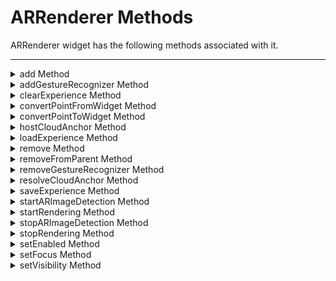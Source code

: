 
ARRenderer Methods
==================

ARRenderer widget has the following methods associated with it.

* * *

<details close markdown="block"><summary>add Method</summary>

* * *

This method is used to add the model of an object to the area scanned using the ARRenderer widget.

For example, in a designing application, using this method you can add a decor item to a room to check its compatibility.

### Syntax

```

add(\[{id, name, modelConfig}\])
```

### Parameters

This method accepts an array of JS objects with the following key-value pairs:

_id_ \[String\]-Mandatory

This attribute is the unique identifier of the model represented in the modelConfig attribute.

_name_ \[String\]-Mandatory

This attribute is the name of the model represented in the modelConfig attribute.

_modelConfig_ \[JSObject\]-Optional

This attribute represents the object that needs to be added to the scene.

The following table lists the key-value pairs that can be provided in modelConfig attribute.

  
| Key name | Default Value | Type of the Value | Description |
| --- | --- | --- | --- |
| position | {"x":"50%", "y":"50%"} | JS Object | This parameters contains the area where the object must be placed on the device screen.This JS Object has two keys, _x_ & _y_. You must provide the x and y values as strings to these keys. |
| scale | {"sx":"1.0", "sy":"1.0", "sz":"1.0"} | JS Object | This parameter controls the 3D size of the object. It accepts an object with three keys, sx, sy, & sz. These values will represent the x, y, and z axis values required for scaling an object in a 3D model. |
| modelLocationType | voltmx.ar.MODEL\_LOCATION\_TYPE\_BUNDLE | Constant | This parameter can be used to specify how to add the model in an application. You can either add the model as part of the application bundle or as part of the application's file system. This parameter is specific to Android. It can accept any of the following constants. voltmx.ar.MODEL\_LOCATION\_TYPE\_BUNDLE voltmx.ar.MODEL\_LOCATION\_TYPE\_FILESYSTEM |
| callback |   | JS function | This parameter specifies the JS function that is invoked when the model/ object has been added successfully or unsuccessfully to the scene.The JS function contains an eventobject with the following parameters: _status_: This argument can have any of the following constants:voltmx.ar.MODEL\_ADDITION\_SUCCESSvoltmx.ar.MODEL\_ADDITION\_FAILURE _message_: This argument contains the String value that is displayed when the model was not successfully added to the scene. |

### Return Values

None

### Example

```

//Sample code to add an object to the scene using myaRRenderer ARRenderer widget.  
  
addObjectToScreen: function() {
    try {
        var self = this;
        var scaleValue = 0.5;
        var name = this.itemName.toLowerCase();
        var obj = {
            id: this.itemSelected,
            name: name,
            modelLocationType: voltmx.ar.MODEL_SOURCE_BUNDLE,
            modelConfig: {
                position: {
                    "x": "50%",
                    "y": "50%"
                },
                scale: {
                    sx: scaleValue,
                    sy: scaleValue,
                    sz: scaleValue
                },
                callback: self.addCallBack
            },
        };
        myaRRenderer.add([obj]);
    } catch (exception) {
        voltmx.print(exception.message);
    }
},

addCallBack: function(eventobject) {
    try {
        alert(eventobject.message);
    } catch (exception) {
        voltmx.print(exception.message);
    }
}
```

### Platform Availability

*   iOS and Android

* * *

</details>
<details close markdown="block"><summary>addGestureRecognizer Method</summary>

* * *

This API allows you to set a gesture recognizer for a specified gesture for a specified widget.

### Syntax

```

addGestureRecognizer(gestureType, gestureConfigParams, onGestureClosure)
```

### Parameters

_gestureType_

\[Number\] - Mandatory

Indicates the type of gesture to be detected on the widget.

See Remarks for possible values.

_gestureConfigParams_

\[object\] - Mandatory

The parameter specifies a table that has the required configuration parameters to setup a gesture recognizer.

The configuration parameters vary based on the type of the gesture.

See Remarks for possible values.

_onGestureClosure_

\[function\] - Mandatory

Specifies the function that needs to be executed when a gesture is recognized.

This function will be raised asynchronously

See Remarks for the syntax of this function.

### Return Values

String - Reference to the gesture is returned.

### Remarks

The values for the _gestureType_parameter are:

\[Number\] - Mandatory

Indicates the type of gesture to be detected on the widget. The following are possible values:

*   1 – constants.GESTURE\_TYPE\_TAP
*   2 - constants.GESTURE\_TYPE\_SWIPE
*   3 – constants.GESTURE\_TYPE\_LONGPRESS
*   4 – constants.GESTURE\_TYPE\_PAN
*   5 – constants.GESTURE\_TYPE\_ROTATION
*   6 - constants.GESTURE\_TYPE\_PINCH
*   7 - constants.GESTURE\_TYPE\_RIGHTTAP

The values for the _gestureConfigParams_parameter are:

\[object\] - Mandatory

The parameter specifies a table that has the required configuration parameters to setup a gesture recognizer. The configuration parameters vary based on the type of the gesture.

This parameter supports the following key-value pairs:

### Gesture Type:TAP

*   fingers \[Number\] - specifies the maximum number of fingers that must be respected for a gesture. Possible values are: 1. Default value is 1.
*   taps \[Number\] - specifies the maximum number of taps that must be respected for a gesture. Possible values are: 1 or 2. Default value is 1.

### For example:  

{fingers:1,taps:1}

### Gesture Type:SWIPE

*   fingers \[Number\] - specifies the maximum number of fingers that must be respected for a gesture. Possible values are: 1. Default value is 1.

### For example:

{fingers: 1}

### Gesture Type:LONGPRESS

*   pressDuration \[Number\] - specifies the minimum time interval (in seconds) after which the gesture is recognized as a LONGPRESS. For example, if pressDuration is 2 seconds, any continued press is recognized as LONGPRESS only if it lasts for at least 2 seconds. Default value is 1. This is not applicable to Windows.

### For example:

{pressDuration=1}.

### Gesture Type: PAN

*   fingers \[number\] specifies the minimum number of fingers needed to recognize this gesture. Default value is 1.
*   continuousEvents \[Boolean\] indicates if callback should be called continuously for every change beginning from the time the gesture is recognized to the time it ends.

### Gesture Type: ROTATION

*   Rotation gesture involves only two fingers.
*   continuousEvents \[Boolean\] indicates if callback must be called continuously for every change beginning from the time the gesture is recognized to the time it ends.

### Gesture Type:PINCH

*   Pinch gesture invloves two fingures.
*   continuousEvents \[Boolean\] indicates if callback should be called continuously every change beginning from the time the gesture is recognized to the time it ends.

### The syntax for the _onGestureClosure_callback function are:

\[function\] - Mandatory

Specifies the function that needs to be executed when a gesture is recognized.

### This function will be raised asynchronously and has the following Syntax:

onGestureClosure(widgetRef, gestureInfo, context)

*   widgetRef - specifies the handle to the widget on which the gesture was recognized.
*   gestureInfo - Table with information about the gesture. The contents of this table vary based on the gesture type.
*   context - Table with SegmentedUI row details.

gestureInfo table has the following key-value pairs:

*   gestureType \[number\] – indicates the gesture type; 1 for TAP, 2 for SWIPE, and 3 for LONGPRESS,4 for PAN, 5 for ROTATION, 6 for PINCH and 7 for RIGHTTAP
*   gesturesetUpParams \[object\] – specifies the set up parameters passed while adding the gesture recognizer
*   gesturePosition \[number\] – indicates the position where the gesture was recognized. Possible values are: 1 for TOPLEFT, 2 for TOPCENTER, 3 for TOPRIGHT, 4 for MIDDLELEFT, 5 for MIDDLECENTER, 6 for MIDDLERIGHT, 7 for BOTTOMLEFT, 8 for BOTTOMCENTER, 9 for BOTTOMRIGHT, 10 for CENTER
*   swipeDirection \[number\] –indicates the direction of swipe. This parameter is applicable only if the gesture type is SWIPE. Possible values are: 1 for LEFT, 2 for RIGHT, 3 for TOP, 4 for BOTTOM. Direction is w.r.t the view and not device orientation.
*   gestureX \[number\] – specifies the X coordinate of the point (in pixels) where the gesture has occurred. The coordinate is relative to the widget coordinate system.
*   gestureY \[number\] – specifies the Y coordinate of the point (in pixels) where the gesture has occurred. The coordinate is relative to the widget coordinate system.
*   widgetWidth \[number\] – specifies the width of the widget (in pixels)
*   widgetHeight \[number\] – specifies the height of the widget (in pixels)
*   gestureState\[number\] – indicates the gesture state as below
*   1 – gesture state begin
*   2 - gesture state changed
*   3 – gesture state ended.
*   \* gestureState is applicable only for continuous gestures like PAN, ROTATION and PINCH.
*   rotation \[number\] rotation of the gesture in degrees since its last change.( Applicable only when gesture type is ROTATION
*   velocityX and velocityY : horizontal and vertical component of velocity expressed in points per second. (Applicable only for PAN gesture type)
*   velocity \[number\]: velocity of pinch in scale per second (Applicable for Pinch gesture)
*   scale \[number\]:scale factor relative to the points of the two touches in screen coordinates
*   touchType\[number\]:(windows only)
*   0 - constants.TOUCHTYPE\_FINGER
*   1 - constants.TOUCHTYPE\_PEN
*   2 - constants.TOUCHTYPE\_MOUSE
*   translationX and translationY \[number\] : cumulative distance as number. (Applicable only for PAN gesture type)

context table has the following key-value pairs:

*   rowIndex \[number\] : row index of the segui where gesture was recognised. (Applicable to gestures added to segUI rows)
*   sectionIndex \[number\] : section index of the segui where gesture was recognised. (Applicable to gestures added to segUI rows)

It is not recommend to define gestures for widgets that have a default behavior associated with it.

If you click (tap) a button (any clickable widget), the default behavior is to trigger an onClick event. If you define a Tap gesture on such widgets, the gesture closure is executed in addition to the onClick event.

If you swipe a larger form, the default behavior is to scroll up and down depending on the direction in which you swipe. If you define a SWIPE gesture on such forms, the gesture closure gets executed in addition to scrolling the form.

If you swipe a Segmented UI with huge number of rows, the default behavior is to scroll the Segmented UI. If you define a SWIPE gesture on such segments, the gesture closure gets executed in addition to scrolling the form.

### Gestures can be added only for the following widgets:

*   Flex Container
    
*   Flex Scroll Container.
    

In the android platform, the top and bottom gestures work only when the scrolling is disabled for Form and parent scrolling containers. By default, the scrolling is enabled for the Form and scrolling containers.

*   RIGHTTAP applicable only to Windows 10
*   ROTATION is not supported on android.

### Example

```
 
//Sample code to add Gestures to the frmGestures FlexForm.
//Code to add DOUBLE TAP gesture to the frmGestures, FlexForm.
var doubletp = {
 fingers: 1,
 taps: 2
};
frmGestures.addGestureRecognizer(1, doubletp, onGestureFunction);
//Code to add SINGLE TAP gesture to the frmGestures FlexForm.
var singleTp = {
 fingers: 1,
 taps: 1
};
frmGestures.addGestureRecognizer(1, singleTp, onGestureFunction);
//Code to add SWIPE gesture to the frmGestures FlexForm.
var swipeForm = {
 fingers: 1,
 swipedistance: 50,
 swipevelocity: 75
};
frmGestures.addGestureRecognizer(2, swipeForm, onGestureFunction);
//Code to add LONGPRESS gesture to the frmGestures FlexForm.
var longPressForm = {
 pressDuration: 2
};
frmGestures.addGestureRecognizer(3, longPressForm, onGestureFunction);

function onGestureFunction(commonWidget, gestureInfo) {
 voltmx.print("The Gesture type is:" + gestureInfo.gestureType);

}
```

### Platform Availability

*   iOS, Windows

* * *

* * *

</details>
<details close markdown="block"><summary>clearExperience Method</summary>

* * *

This method is used to delete the saved AR session.

### Syntax

```

clearExperience(id)
```

### Parameters

_id_ \[String\]-Mandatory

The unique identifier created internally to save and identify the AR session.

### Example

```

/*Sample code to invoke the clearExperience method using the arWidget ARRenderer widget.*/  
  
frmARRender.arWidget.clearExperience("saveIdentifier");
```

### Platform Availability

*   iOS 13 or later

* * *

</details>
<details close markdown="block"><summary>convertPointFromWidget Method</summary>

* * *

This method allows you to convert the coordinate system from a widget to a point (receiver's coordinate system).

### Syntax

```

convertPointFromWidget(point, fromWidget)
```

### Parameters

_point_

\[JSObject\]- Mandatory

You can specify an object with keys as x and y. You can specify the values in all (dp, px and %) units of measurement.

_fromWidget_

\[widgetref\]- Mandatory

This parameter is the handle to the widget instance. Based on this parameter, the coordinate system is converted from the widget to a point (receiver's coordinate system).

### Example

```

Form1.widget1.convertPointFromWidget({
    x: "10dp",
    y: "20dp"
}, widget2);
```

### Platform Availability

*   iOS, Android, Windows, and SPA

* * *

</details>
<details close markdown="block"><summary>convertPointToWidget Method</summary>

* * *

Using the convertPointToWidget method, you can modify the co-ordinate system. You can convert the receiver's co-ordinate system from a **point** to a **Widget**.

### Syntax

```

convertPointToWidget(point, toWidget)
```

### Parameters

_point_

\[JSObject\]- Mandatory. You can specify an object with keys as x and y. You can specify the values in all (dp, px and %) units of measurement.

_toWidget_

\[widgetref\] - Mandatory. This parameter is the handle to the widget instance. Based on this parameter, the coordinate system is converted from a point to a widget.

### Example

```

Form1.widget2.convertPointToWidget({
    x: "20dp",
    y: "30dp"
}, widget1);
```

### Platform Availability

*   iOS, Android, Windows, and SPA

* * *

</details>
<details close markdown="block"><summary>hostCloudAnchor Method</summary>

* * *

This method is used to add or save the model of the object and host the anchor points on the Cloud. Once the position where the object must be added is selected, this method will start uploading the anchor points to the Google server in the background. After the upload is completed, Google returns a unique identifier after 5-20 seconds. which will be available on the onHostedCallback.

To use this property, you must set the [enableCloudAnchors](ARRenderer_Properties.md#enableCloudAnchors) Property to true.

### Syntax

```

hostCloudAnchor(\[{id, name,onHostedCallback,addModelAfterHosting, modelConfig}\])
```

### Parameters

This method accepts an array of JS objects with the following key-value pairs:

_id_ \[String\]-Mandatory

This attribute is the unique identifier of the model represented in the modelConfig attribute.

_name_ \[String\]-Mandatory

This attribute is the name of the model represented in the modelConfig attribute.

_onHostedCallback_ \[JS function\]-Mandatory

This attribute specifies the JS function that is invoked when the hosting process is completed. This parameter specifies the JS function that contains an eventobject with the following parameters:

*   `ID`: The generated Model ID that is sent as an argument to the callback.
*   `cloudAnchorID`: The unique identifier provided by Google, after hosting the anchor.
*   `status`: This argument can have any of the following constants:  
    *   voltmx.ar.STATUS\_ERROR
    *   voltmx.ar.STATUS\_SUCCESS
*   `message`: Additional string that describes the API call result.

_modelConfig_ \[JSObject\]-Optional

### This attribute represents the object that needs to be added to the scene.

### The following table lists the key-value pairs that can be provided in `modelConfig` attribute.

  
| Key name | Default Value | Type of the Value | Description |
| --- | --- | --- | --- |
| position | {"x":"50%", "y":"50%"} | JS Object | This parameters contains the area where the object must be placed on the device screen.This JS Object has two keys, _x_ & _y_. You must provide the x and y values as strings to these keys. |
| scale | {"sx":"1.0", "sy":"1.0", "sz":"1.0"} | JS Object | This parameter controls the 3D size of the object. It accepts an object with three keys, sx, sy, & sz. These values will represent the x, y, and z axis values required for scaling an object in a 3D model. |
| addModelAfterHosting | false | Boolean | This parameter allows you to add the model before or after hosting. When the addModelAfterHosting property is configured to true, the method invokes the host call first. If the host call is successful, the model is added. When the addModelAfterHosting property is configured to false, the method adds the model first, and then the host invokes later. |
| modelLocationType | voltmx.ar.MODEL\_LOCATION\_TYPE\_BUNDLE | Constant | This parameter can be used to specify how to add the model in an application. You can either add the model as part of the application bundle or as part of the application's file system. This parameter is specific to Android. It can accept any of the following constants. voltmx.ar.MODEL\_LOCATION\_TYPE\_BUNDLE voltmx.ar.MODEL\_LOCATION\_TYPE\_FILESYSTEM |
| callback |   | JS function | This parameter specifies the JS function that is invoked when the model/ object has been added successfully or unsuccessfully to the scene.The JS function contains an eventobject with the following parameters: _status_: This argument can have any of the following constants:voltmx.ar.MODEL\_ADDITION\_SUCCESSvoltmx.ar.MODEL\_ADDITION\_FAILURE _message_: This argument contains the String value that is displayed when the model was not successfully added to the scene. |

### Return Values

None

**Remarks**

*   It takes 5-20 seconds to the trigger the hosting of the anchor points.
*   To trigger the host anchor, the device’s rear camera must be mapped to the environment in and around the center of interest from different viewing angles and positions within 30 seconds.

### Example

```

//Sample code to invoke hostCloudAnchor method using myaRRenderer ARRenderer widget.

hostCloudAnchor: function() {
    try {
        var self = this;
        var scaleValue = 0.5;
        var name = this.itemName.toLowerCase();
        var obj = {
            id: this.itemSelected,
            name: name,
            onHostedCallback: self.onHostedCallback,
	    addModelAfterHosting: false,
            modelLocationType: voltmx.ar.MODEL_SOURCE_BUNDLE,
            modelConfig: {
                position: {
                    "x": "50%",
                    "y": "50%"
                },
                scale: {
                    sx: scaleValue,
                    sy: scaleValue,
                    sz: scaleValue
                },
                callback: self.addCallBack
            },
        };
        myaRRenderer.hostCloudAnchor([obj]);
    } catch (exception) {
        voltmx.print(exception.message);
    }
},

addCallBack: function(eventobject) {
    try {
        alert(eventobject.message);
    } catch (exception) {
        voltmx.print(exception.message);
    }
},
onHostedCallback: function(eventobject) {
    try {
        alert(eventobject.cloudAnchorID);
    } catch (exception) {
        voltmx.print(exception.message);
    }
}
```

### Platform Availability

*   Android

* * *

* * *

</details>
<details close markdown="block"><summary>loadExperience Method</summary>

* * *

This method is used to retrieve the AR world mapping data from the local device storage.

### Syntax

```

loadExperience(id,completioncallback,modelQueryCallback)
```

### Parameters

  
| Key name | Default Value | Type of the Value | Description |
| --- | --- | --- | --- |
| id |   | String | The unique identifier created internally to save and identify the AR session. |
| completioncallback |   | JS function | This parameter specifies the JS function that is invoked when the AR session is successfully recorded.This callback receives an eventobject with the following parameters: _status_: This argument can have any of the following constants:voltmx.ar.STATUS\_ERRORvoltmx.ar.STATUS\_SUCCESS _message_: This argument contains the String value that is displayed to describe the API call result. |
| modelQueryCallback |   | JS function | This callback is triggered many times with the parameter modelID. The expected return value would be an appropriate model object corresponding to the passed model ID. |

### Remarks

Whenever the AR session is loaded, the model objects does not appear immediately. This is because when the user moves the ARRenderer widget, the widget takes some time to map the current surrounding with the saved surrounding.

### Example

```

//Sample code to invoke the modelQueryCallBack function to provide the input model and generate modelObject using the AR widget 

function modelQueryCallback(modelID) {
    voltmx.print("load experience " + modelID);
    if (modelID == "itemV3") {
        var modelObject = {
            id: "itemV3",
            name: "cup",
            modelLocationType: voltmx.ar.MODEL_SOURCE_BUNDLE,
            modelConfig: {
                scale: {
                    sx: 0.005,
                    sy: 0.005,
                    sz: 0.005
                }
            }
        };
        voltmx.print("returning model " + modelID);
        return modelObject;
    } else if (modelID == "itemV0") {
        var modelObject = {
            id: "itemV0",
            name: "pot",
            modelLocationType: voltmx.ar.MODEL_SOURCE_BUNDLE,
            modelConfig: {
                scale: {
                    sx: 0.005,
                    sy: 0.005,
                    sz: 0.005
                }
            }
        };
        voltmx.print("!!! returning model " + modelID);
        return modelObject;
    }   
```
```
//Sample code to invoke the loadExperience method using the AR widget

frmAr.arWidget.loadExperience("saveIdentifier", completion, modelQueryCallback);

function completion(response) {
    voltmx.print("load experience completion" + JSON.stringify(response));
    voltmx.print("status : " + response.status);
    voltmx.print("message : " + response.message);
}
```

### Platform Availability

*   iOS 13 or later

* * *

</details>
<details close markdown="block"><summary>remove Method</summary>

* * *

This method is used to delete the model/object that has been added to the scene using the [add](#add) method.

### Syntax

```

remove(\["id"\])
```

### Parameters

This method accepts an array of the following parameters.

_id_ \[String\]-Mandatory

This parameter contains the unique identifier of the model that must be removed from the scene.  

### Return Values

None

### Example

```

//Sample code to remove the object added to a scene using myaRRenderer ARRenderer widget.  
  
myarRenderer.remove(["id1"]);
```

### Platform Availability

*   iOS and Android

* * *

</details>
<details close markdown="block"><summary>removeFromParent Method</summary>

* * *

This method allows you to remove a child widget from a parent widget.

### Syntax

```

removeFromParent()
```

### Read/Write

Yes - (Read and Write)

### Example

```

//This is a generic method that is applicable for various widgets.
//Here, we have shown how to use the removeFromParent Method for a Calendar widget.
//You need to make a corresponding call of the removeFromParent method for other applicable widgets.

Form1.calendar.removeFromParent();

```

### Platform Availability

*   iOS, Android , Windows, SPA, and Desktop Web

* * *

</details>
<details close markdown="block"><summary>removeGestureRecognizer Method</summary>

* * *

This method allows you to remove the specified gesture recognizer for the specified widget.

### Syntax

```

removeGestureRecognizer(gestureHandle)
```

### Parameters

gestureHandle - Mandatory

Specifies the handle to the gesture returned by addGestureRecognizer call.

### Example

```
 
//Sample code to remove Double tap gesture from frmGestures FlexForm.  
frmGestures.removeGestureRecognizer(doubletp);  

```

### Platform Availability

*   Available on all platforms except Desktop Web and Android.

* * *

* * *

</details>
<details close markdown="block"><summary>resolveCloudAnchor Method</summary>

* * *

This method is used to retrieve the anchor points of the model from the Cloud. This method uses the `cloudAnchorID` provided in the `onHostedCallback` of the [hostCloudAnchor](#hostCloudAnchor) method to retrieve the real-world position of the object.

To use this method, you must set the [enableCloudAnchor](ARRenderer_Properties.md#enableCloudAnchors) Property to true.

### Syntax

```

resolveCloudAnchor(\[{id, name,cloudAnchorID,onResolvedCallback, modelConfig}\])
```

### Parameters

This method accepts an array of JS objects with the following key-value pairs:

_id_ \[String\]-Mandatory

> **_Note:_** For the host cloud anchor, only the first array object is respected.

This attribute is the unique identifier of the model represented in the modelConfig attribute.

_name_ \[String\]-Mandatory

This attribute is the name of the model represented in the modelConfig attribute.

_cloudAnchorID_ \[String\]-Mandatory

The unique identifier provided by Google, after hosting the anchor that is provided in the `onHostedCallback` of the [hostCloudAnchor](#hostCloudAnchor) method

_onResolvedCallback_ \[JS function\]-Mandatory

This attribute specifies the JS function that is invoked while retrieving the model. This parameter specifies the JS function that contains an eventobject with the following parameters:

*   `id`: The generated Model ID that is sent as an argument to the callback.
*   `status`: This argument can have any of the following constants:  
    *   voltmx.ar.MODEL\_ADDITION\_SUCCESS
    *   voltmx.ar.MODEL\_ADDITION\_FAILURE
*   `message`: Additional string that describes the API call result.

_modelConfig_ \[JSObject\]-Optional

### This attribute represents the object that needs to be added to the scene.

### The following table lists the key-value pairs that can be provided in modelConfig attribute.

  
| Key name | Default Value | Type of the Value | Description |
| --- | --- | --- | --- |
| scale | {"sx":"1.0", "sy":"1.0", "sz":"1.0"} | JS Object | This parameter controls the 3D size of the object. It accepts an object with three keys, sx, sy, & sz. These values will represent the x, y, and z axis values required for scaling an object in a 3D model. |
| modelLocationType | voltmx.ar.MODEL\_LOCATION\_TYPE\_BUNDLE | Constant | This parameter can be used to specify how to add the model in an application. You can either add the model as part of the application bundle or as part of the application's file system. This parameter is specific to Android. It can accept any of the following constants. voltmx.ar.MODEL\_LOCATION\_TYPE\_BUNDLE voltmx.ar.MODEL\_LOCATION\_TYPE\_FILESYSTEM |
| callback |   | JS function | This parameter specifies the JS function that is invoked when the model/ object has been added successfully or unsuccessfully to the scene.The JS function contains an eventobject with the following parameters: _status_: This argument can have any of the following constants:voltmx.ar.MODEL\_ADDITION\_SUCCESSvoltmx.ar.MODEL\_ADDITION\_FAILURE _message_: This argument contains the String value that is displayed when the model was not successfully added to the scene. |

### Remarks

*   The resolving operation is performed continuously in the background until the anchor is resolved.
*   To cancel the resolving operation, you must use the [remove](#remove) method.

### Example

```

//Sample code to add a resolveCloudAnchor method using myaRRenderer ARRenderer widget.

resolveCloudAnchor: function() {
    try {
        var self = this;
        var scaleValue = 0.5;
        var name = this.itemName.toLowerCase();
        var obj = {
            id: this.itemSelected,
            name: name,
			onResolvedCallback:  self.onResolvedCallback,
			cloudAnchorID:  "xxxxxxxxxxxxxxxxxxxxx",
            modelLocationType: voltmx.ar.MODEL_SOURCE_BUNDLE,
            modelConfig: {
                scale: {
                    sx: scaleValue,
                    sy: scaleValue,
                    sz: scaleValue
                },
                callback: self.addCallBack
            },
        };
        myaRRenderer.resolveCloudAnchor([obj]);
    } catch (exception) {
        voltmx.print(exception.message);
    }
},

addCallBack: function(eventobject) {
    try {
        alert(eventobject.message);
    } catch (exception) {
        voltmx.print(exception.message);
    }
},
onResolvedCallback: function(eventobject) {
    try {
        alert(eventobject.id);
    } catch (exception) {
        voltmx.print(exception.message);
    }
}    

```

### Platform Availability

*   Android

* * *

</details>
<details close markdown="block"><summary>saveExperience Method</summary>

* * *

### This method is used to save the mapping data object (AR world) in the device local storage.

When you save the AR world map, a file is created in the device storage with the default name “saveIdentifier”. All the mapping data of the surroundings is stored in this file inside the device storage.

You must enable the [cansaveExperienceCallback](ARRenderer_Properties.md#canSaveExperienceCallback) property to save the AR session successfully.

The [cansaveExperienceCallback](ARRenderer_Properties.md#canSaveExperienceCallback) property must pass true to save the AR session successfully.

### Syntax

```

saveExperience(id,callback)
```

### Parameters

  
| Key name | Default Value | Type of the Value | Description |
| --- | --- | --- | --- |
| ID |   | String | The uniqueID is created internally to save and identify the AR session. |
| callback |   | JS function | This parameter specifies the JS function that is invoked when the AR session is successfully recorded. This callback receives an event object with the following parameters: _status_: This argument can have any of the following constants:voltmx.ar.STATUS\_ERRORvoltmx.ar.STATUS\_SUCCESS _message_: This argument contains the String value that is displayed to describe the API result. |

### Return Values

None

### Example

```

//Sample code to invoke the saveExperience method using the AR widget 

aRRenderWidget.saveExperience("saveIdentifier", function(response) {
    voltmx.print("save experience completion block");
    voltmx.print("status : " + response.status);
    voltmx.print("message : " + response.message);
});
```

### Platform Availability

*   iOS 13 or later

* * *

</details>
<details close markdown="block"><summary>startARImageDetection Method</summary>

* * *

This method is used to detect the image from the real world and displays an overlay image or video.

### Syntax

```

startARImageDetection(config,callback)
```

### Input Parameters

`callback`\[JS function\]- Mandatory

This parameter specifies the JS function that is invoked which returns API result. The JS function contains an event object with the following parameters:

*   _status_: This argument can have any of the following constants:
    
    *   voltmx.ar.DETECTION\_CONFIGUARTION\_SUCCESS
    
    *   voltmx.ar.DETECTION\_CONFIGUARTION\_FAILURE
*   _message_: This argument contains the String value that is displayed to describe the API call result.

`config`\[array of JSON Objects\]- Mandatory

### Each JSON object contains the following key-value pairs.

  
| Key name | Default Value | Type of the Value | Description |
| --- | --- | --- | --- |
| referenceImage |   | String | This attribute specifies the name of the source detection image. Ensure that you place the image in the raw folder inside the workspace. For example <workspace location>/<app name>/resources/mobile/common/raw Supported formats: JPEG, PNG. |
| scale |   | Double | This attribute specifies the scale size value (varies from 0 to 1). 0 is small, 1 is big. |
| overlay |   | JSObject | This JSObject contains the following key value pairs, mentioned in the below table. |

  
| Key name | Default Value | Type of the Value | Description |
| --- | --- | --- | --- |
| type |   | String | This parameter specifies the type of overlay configuration. The string function contains the type of overlay which are supported. The following are the supported overlay types: o voltmx.ar.OVERLAY\_IMAGE voltmx.ar.OVERLAY\_VIDEO |
| src |   | String | This attribute specifies the name of the overlay image or video. Ensure that you place the images/videos in the raw inside the workspace. For example resources/mobile/common/raw |

### Return Values

None

### Example

```

//Sample code to add the startARImageDetection method to add the ARRenderer widget.  
var detection_src1 = "imagedetection_src_hcl.jpg";
var overlay_src1 = "imagedetection_image_overlay.jpg";
var overlay_type1 = "image";
var scale_value = 1.0;
//Detection Image with Video Overlay Config
var imageOverlay = {
    "referenceImage": detection_src1,
    "scale": scale_value,
    "overlay": {
        "type": overlay_type1,
        "src": overlay_src1
    }
};
var detection_src2 = "imagedetection_src_voltmx.jpg";
var overlay_src2 = "imagedetection_video_overlay.mp4";
var overlay_type2 = "video";
//Detection Image with Video Overlay Config
var videoOverlay = {
    "referenceImage": detection_src2,
    "scale": scale_value,
    "overlay": {
        "type": overlay_type2,
        "src": overlay_src2
    }
};
resultCallBack: function(eventobject) {
    try {
        alert(eventobject.message);
    } catch (exception) {
        voltmx.print(exception.message);
    }
}
var config = [imageOverlay, videoOverlay];
myARRenderer.startARImageDetection(config, resultCallBack);  

```

### Platform Availability

*   iOS and Android

* * *

</details>
<details close markdown="block"><summary>startRendering Method</summary>

* * *

This method is used to initiate the Augmented Reality session using the ARRenderer widget.

This method will start processing the camera data and identifies the anchor points.

To use this method, your app must have [runtime permission](../../../Iris/iris_api_dev_guide/content/runtime_permissions.md) from the end-user to open the device camera. If you call any API without obtaining the permission, platforms automatically pops up a system permission dialog box with "Allow" and "Deny" options, asking the end-user to grant permission to use the device's camera.

### Syntax

```

startRendering()
```

startRendering(sceneConfig, \[{id, name, modelConfig, callback}\])

### Parameters

### Return Values

None

### Example

```

/*Sample code to invoke startRendering Method using myaRRenderer ARRenderer widget without any arguments.*/  
  
myaRRenderer.startRendering();  
  
/*Sample code to invoke startRendering Method using myaRRenderer ARRenderer widget with arguments.*/  
  
myaRRenderer.startRendering(sceneConfig:"sceneConfig1", [{id:"id1", name:"name1", modelConfig:"modelConfig1",  callback:"jsfunction1"}]);
```

### Platform Availability

*   iOS and Android

* * *

</details>
<details close markdown="block"><summary>stopARImageDetection Method</summary>

* * *

This method stops AR image detection and rendering. It also clears all the anchors added and parameters given in the startARImageDetection.

### Syntax

```

myaRRenderer.stopARImageDetection();
```

### Example

```

//Sample code to invoke stopARImageDetection Method using myaRRenderer ARRenderer widget.  
  
myaRRenderer.stopARImageDetection();
```

### Platform Availability

*   iOS and Android

* * *

</details>
<details close markdown="block"><summary>stopRendering Method</summary>

* * *

This method is used to stop the Augmented Reality session using the ARRenderer widget.

### Syntax

```

stopRendering()
```

### Parameters

None  

### Return Values

None

### Example

```

//Sample code to invoke stopRendering Method using myaRRenderer ARRenderer widget.  
  
myaRRenderer.stopRendering();
```

### Platform Availability

*   iOS and Android

* * *

</details>
<details close markdown="block"><summary>setEnabled Method</summary>

* * *

This method specifies the widget that must be enabled or disabled.

### Syntax

```

setEnabled(enabled)
```

### Parameters

_enabled_

\[Boolean\] - Mandatory

true -Indicates widget is enabled.

false - Indicates widget is disabled.

### Return Values

None

### Exceptions

Error

### Remarks

Browser widget does not support this method in SPA.

This method is not applicable in Map widget.

### Example

```

//This is a generic method that is applicable for various widgets.
//Here, we have shown how to use the setEnabled Method for button widget.
//You need to make a corresponding call of the setEnabled method for other applicable widgets.

form1.myButton.setEnabled(false);
```

### Platform Availability

Available on all platforms except SPA.

</details>
<details close markdown="block"><summary>setFocus Method</summary>

* * *

This method specifies the widget on which there must be focus.

**Default :** true

### Syntax

```

setFocus(focus)
```

### Parameters

_focus_ \[Boolean\]- Mandatory

true -Indicates focus is set on a widget.

false - Indicates focus is not set on a widget.

### Return Values

None

### Exceptions

Error

### Remarks

You should not call this method in **preShow** of a form as it is not respected by all platforms. In android platform, this method is not respected in **preShow** of a form. You can give focus to a particular widget only after it is rendered on the screen, hence it should be called in postShow of a form.

This method is not applicable in Form widget.

### Example

```

//This is a generic method that is applicable for various widgets.
//Here, we have shown how to use the setFocus Method for button widget.
//You need to make a corresponding call of the setFocus method for other applicable widgets.

form1.myButton.setFocus(true);
```

### Platform Availability

Available on all platforms.

* * *

</details>
<details close markdown="block"><summary>setVisibility Method</summary>

* * *

Use this method to set the visibility of the widget.

**Default :** true

### Syntax

```

setVisibility(visible)
```

### Parameters

_visible_

\[Boolean\] - Mandatory

true -Indicates visibility is true.

false - Indicates visibility is false.

_animationConfig_

\[JSObject\] - Optional. The parameter specifies the animation configuration of the object. This is not supported in SPA and Desktop Web platforms.

Following are the parameters of the JSObject:

_animEffect_

Optional. The parameter specifies the animation effect. Following are the available options of animation effect:

*   constants.ANIMATION\_EFFECT\_EXPAND: This is applicable when the visibility is turned on. Specifies the widget must expand gradually by increasing the height of the widget.
*   constants.ANIMATION\_EFFECT\_COLLAPSE: This is applicable when the visibility is turned off. Specifies the widget must collapse gradually by decreasing the height of the widget.
*   constants.ANIMATION\_EFFECT\_REVEAL: This is applicable when the visibility is turned on. Specifies the widget must appear gradually by decreasing the transparency of the widget.
*   constants.ANIMATION\_EFFECT\_FADE: This is applicable when the visibility is turned off. Specifies the widget must disappear gradually by increasing the transparency of the widget.
*   constants.ANIMATION\_EFFECT\_NONE: This is the default option. Specifies animation should not be applied to the widget. However the layout animations are applied on the Form.

_animDuration_

Optional. The parameter specifies the duration of the animation effect in seconds. The default value is 1 second. The negative values are ignored and defaulted to 1 second.

_animDelay_

Optional. This parameter specifies the delay of the animation effect in seconds. The default value is 0 second. The negative values are ignored and defaulted to 0 second.

_animCurve_

Optional. The parameter specifies the animation curve to be applied while playing the animation. An animation curve defines the speed of the animations at different intervals of the animation duration. Following are the available options of animation curve:

*   constants.ANIMATION\_CURVE\_EASEIN: Specifies the animation effect to start slow in the beginning.
*   constants.ANIMATION\_CURVE\_EASEOUT: Specifies the animation effect to slowdown towards the end.
*   constants.ANIMATION\_CURVE\_EASEINOUT: Specifies the animation effect to start slow and slowdown towards the end.
*   constants.ANIMATION\_CURVE\_LINEAR: This is the default value. Specifies the animation effect to continue with the same speed from start to end.

![](Resources/Images/bezier_479x107.png)

animCallBacks - Optional

It is a JS dictionary containing the events invoked by the platform during the animation life cycle. Following are the available events:

*   **animStarted**: Invoked at the beginning of the animation without any parameters. Following is the Syntax of the event: function animStarted()
*   **animEnded**: Invoked at the end of the animation without any parameters. Following is the Syntax of the event: function animEnded()

### Return Values

None

### Exceptions

Error

### Remarks

This method is not applicable on Form, Popup, and Alert. It is also not applicable if the widget is placed in a [Segment](Segment.md). When the widget is placed in a Segment, the default _Visibility_ is set to _true_. If you want to change the value to _false_, you can do so by using [Segment](Segment_Methods.md#segmentedui-methods) methods.

Passing an invalid type other than the above events lead to run time exceptions/ crashes.

This method is not supported on the widgets FlexForm, FlexContainer, and FlexScrollContainer.

### Example

```

//This is a generic method that is applicable for various widgets.
//Here, we have shown how to invoke the setVisibility Method for a button widget with animation.
//You need to make a corresponding call of the setVisibility method for other applicable widgets.

form1.myButton.setVisibility(
    false, {
        "animEffect": constants.ANIMATION_EFFECT_COLLAPSE,
        "animDuration": 1,
        "animDelay": 0,
        "animCurve": constants.ANIMATION_CURVE_LINEAR,
        "animCallBacks": {
            "animStarted": startCallBackFunc,
            "animEnded": endCallBackFunc
        }
    });
//Sample code to invoke setVisibility Method for button widget without animation.
form1.myButton.setVisibility(false);
```

### Platform Availability

Available on all platforms.

* * *
</details>


